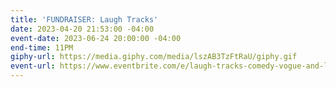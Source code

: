 ```yaml
---
title: 'FUNDRAISER: Laugh Tracks'
date: 2023-04-20 21:53:00 -04:00
event-date: 2023-06-24 20:00:00 -04:00
end-time: 11PM
giphy-url: https://media.giphy.com/media/lszAB3TzFtRaU/giphy.gif
event-url: https://www.eventbrite.com/e/laugh-tracks-comedy-vogue-and-live-music-tickets-652849088197
---
```



